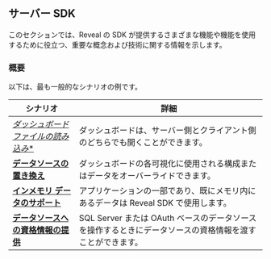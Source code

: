 ## サーバー SDK

このセクションでは、Reveal の SDK が提供するさまざまな機能や機能を使用するために役立つ、重要な概念および技術に関する情報を示します。

### 概要

以下は、最も一般的なシナリオの例です。

|**シナリオ**    |**詳細** |
|---|---|                                                                         
| [*ダッシュボード ファイルの読み込み**](loading-dashboards.html)                              | ダッシュボードは、サーバー側とクライアント側のどちらでも開くことができます。                                                |
| [**データソースの置き換え**](replacing-data-sources.html)                           | ダッシュボードの各可視化に使用される構成またはデータをオーバーライドできます。                        |
| [**インメモリ データのサポート**](in-memory-data.html)                                   | アプリケーションの一部であり、既にメモリ内にあるデータは Reveal SDK で使用します。                           |
| [**データソースへの資格情報の提供**](providing-credentials-datasources.html) | SQL Server または OAuth ベースのデータソースを操作するときにデータソースの資格情報を渡すことができます。                     |

